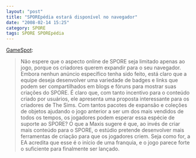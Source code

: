 ```yaml
---
layout: "post"
title: "SPOREpédia estará disponível no navegador"
date: "2008-02-14 15:25"
category: SPORE
tags: SPORE SPOREpédia
---
```


[GameSpot](http://www.gamespot.com/pc/strategy/spore/news.html?sid=6185948&tag=newlyadded;title;1):

> Não espere que o aspecto online de SPORE seja limitado apenas ao jogo, porque os criadores querem expandir para o seu navegador. Embora nenhun anúncio específico tenha sido feito, está claro que a equipe deseja desenvolver uma variedade de badges e links que podem ser compartilhados em blogs e fóruns para mostrar suas criações do SPORE. É claro que, com tanto incentivo para o conteúdo criado por usuários, ele apresenta uma proposta interessante para os criadores de The Sims. Com tantos pacotes de expansão e coleções de objetos ajudando o jogo anterior a ser um dos mais vendidos de todos os tempos, os jogadores podem esperar essa espécie de suporte ao SPORE? O que a Maxis sugere é que, ao invés de criar mais conteúdo para o SPORE, o estúdio pretende desenvolver mais ferramentas de criação para que os jogadores criem. Seja como for, a EA acredita que esse é o início de uma franquia, e o jogo parece forte o suficiente para finalmente ser lançado.
